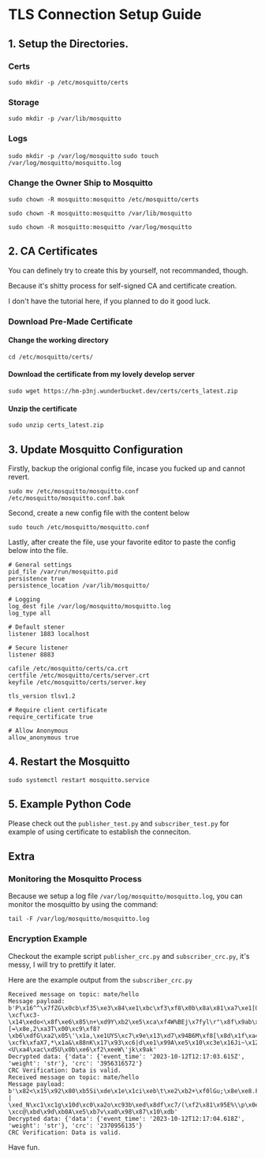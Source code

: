 # TLS Connection Setup Guide

## 1. Setup the Directories.
### Certs
`sudo mkdir -p /etc/mosquitto/certs` 
### Storage
`sudo mkdir -p /var/lib/mosquitto`
### Logs
`sudo mkdir -p /var/log/mosquitto`
`sudo touch /var/log/mosquitto/mosquitto.log`

### Change the Owner Ship to Mosquitto
`sudo chown -R mosquitto:mosquitto /etc/mosquitto/certs`

`sudo chown -R mosquitto:mosquitto /var/lib/mosquitto`

`sudo chown -R mosquitto:mosquitto /var/log/mosquitto`

## 2. CA Certificates
You can definely try to create this by yourself, not recommanded, though.

Because it's shitty process for self-signed CA and certificate creation.

I don't have the tutorial here, if you planned to do it good luck.

### Download Pre-Made Certificate
#### Change the working directory
`cd /etc/mosquitto/certs/`
#### Download the certificate from my lovely develop server
`sudo wget https://hm-p3nj.wunderbucket.dev/certs/certs_latest.zip` 
#### Unzip the certificate
`sudo unzip certs_latest.zip`

## 3. Update Mosquitto Configuration
Firstly, backup the origional config file, incase you fucked up and cannot revert.

`sudo mv /etc/mosquitto/mosquitto.conf /etc/mosquitto/mosquitto.conf.bak`

Second, create a new config file with the content below

`sudo touch /etc/mosquitto/mosquitto.conf`

Lastly, after create the file, use your favorite editor to paste the config below into the file.

```
# General settings
pid_file /var/run/mosquitto.pid
persistence true
persistence_location /var/lib/mosquitto/

# Logging
log_dest file /var/log/mosquitto/mosquitto.log
log_type all

# Default stener
listener 1883 localhost

# Secure listener
listener 8883

cafile /etc/mosquitto/certs/ca.crt
certfile /etc/mosquitto/certs/server.crt
keyfile /etc/mosquitto/certs/server.key

tls_version tlsv1.2

# Require client certificate
require_certificate true

# Allow Anonymous
allow_anonymous true
```

## 4. Restart the Mosquitto
`sudo systemctl restart mosquitto.service`


## 5. Example Python Code
Please check out the `publisher_test.py` and `subscriber_test.py` for example of using certificate to establish the conneciton.


## Extra
### Monitoring the Mosquitto Process
Because we setup a log file `/var/log/mosquitto/mosquitto.log`, you can monitor the mosquitto by using the command:

`tail -F /var/log/mosquitto/mosquitto.log`

### Encryption Example
Checkout the example script `publisher_crc.py` and `subscriber_crc.py`, it's messy, I will try to prettify it later.

Here are the example output from the `subscriber_crc.py`
```
Received message on topic: mate/hello
Message payload: b'P\x16^^\x7fZG\x0cb\xf35\xe3\x84\xe1\xbc\xf3\xf8\x0b\x8a\x81\xa7\xe1[QC \xcf\xc3-\x14\xedo<\x8f\xe6\x85\n+\xd9Y\xb2\xe5\xca\xf4W%BEj\x7fyl\r"\x8f\x9ab\xe1\xb0\x15\xeaV\x86\xe3\x83\xdf\xf4\x99\x029\x05\x93\xa5\xda\x14\xbd\xef\xd9\xd4\xa1uW\x01:*\x13&q\x0f\xd3\x12?,\x00k\x954h5\xc7yb\xc8\x8c$\xa2\xd6q\xda\xd0\xc0\xf3\xa6:xM\\\xd7\xb2|\xa9.[=\x8e,2\xa3T\x00\xc9\xf8?\xb6\xdfG\xa2\x05\'\x1a,\xe1UYS\xc7\x9e\x13\xd7\x94B6M\xf8[\x8d\x1f\xa4\xf3p\x1f\xb8W\xa9\x90>\xf1k\xbc\xafX\xf0\xe1\xec\x15\xc5\xed\xe0\xf3\xba\x98\x86MZ\x98ot\xae\xe7\xb3\x1b\x17\xbd:\xf3\x08\xed_R\xef\x82\xf9\xcf\xe9\xfa\x98\x8c\x11\xac-\xcfk\xfaX7,*\x1a&\x88nK\x17\x93\xc6|d\xe1\x99A\xe5\x10\xc3e\x16Ji~\x12~<U\xa4\xac\xd5U\x0b\xe6\xf2\xeeW\'jk\x9ak'
Decrypted data: {'data': {'event_time': '2023-10-12T12:17:03.615Z', 'weight': 'str'}, 'crc': '3956316572'}
CRC Verification: Data is valid.
Received message on topic: mate/hello
Message payload: b'\x82<\x15\x92\x80\xb5Si\xde\x1e\x1ci\xeb\t\xe2\xb2+\xf0lGu;\x8e\xe8.F[`\xe6a\x9d7\x03%\xec\x1c*\x1azg\x83\\\xfb&\x1e\x1f\xe9\xa5\x078iC\x82\x8b\x1eS\x99j\xd6\xf3\xed\xd0\x9c\xdch+\x89\xe0\xc8P\xd7X\x19\x89sY\x8b\x8a+\xb6\xfc\x97\xa7N+\xa5\x96\xd0w\xb6\xce\xcc\x8e\xe8\xe7[\xb0\xbf\xf7:\x9d\xb1\x16\x80\x05A\xbf#\xff\xb6<\xbc6\xe8^2"\xfcB\x9c\t\x07\nN.\xbe\x03\xad\xc06\xbe\xee\xd2\xb0EJ\xd7\x1f\x19G\xfb\xef\x113\x8aGe\x1c\x9f}\xf0\xcb\xe35\xf0\xfa\x86T\x83\xa0\xc3\x9e\x16\xafV\x95*|\xa5Mh\xcc\x84\x8d\xbc\xb0\xb9\xb1\xf0\x13\x1a0s5\x94\xd3\xff\x1c\xce\x1c\xd2X\xe1;\xb9\xe7\x91\xc6\x9d\x89nP\x93\x14Z4\x15?| \xed_N\xc1\xc1g\x10d\xc0\xa2o\xc93b\xed\x8df\xc7/(\xf2\x81\x95E%\\p\x0e\t8\x06 \xcc@\xbd\x9d\xb0A\xe5\xb7v\xa0\x98\x87\x10\xdb'
Decrypted data: {'data': {'event_time': '2023-10-12T12:17:04.618Z', 'weight': 'str'}, 'crc': '2370956135'}
CRC Verification: Data is valid.
```


Have fun.
